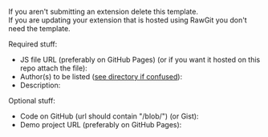 If you aren't submitting an extension delete this template.  
If you are updating your extension that is hosted using RawGit you don't need the template.

Required stuff:

* JS file URL (preferably on GitHub Pages) (or if you want it hosted on this repo attach the file): 
* Author(s) to be listed ([see directory if confused](http://savaka2.github.io/scratch-extensions-directory/)): 
* Description: 

Optional stuff:

* Code on GitHub (url should contain "/blob/") (or Gist): 
* Demo project URL (preferably on GitHub Pages): 